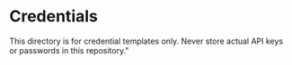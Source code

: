 # Credentials

This directory is for credential templates only.
Never store actual API keys or passwords in this repository."
